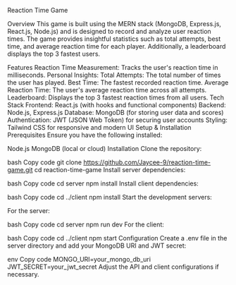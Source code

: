 Reaction Time Game



Overview
This game is built using the MERN stack (MongoDB, Express.js, React.js, Node.js) and is designed to record and analyze user reaction times. The game provides insightful statistics such as total attempts, best time, and average reaction time for each player. Additionally, a leaderboard displays the top 3 fastest users.

Features
Reaction Time Measurement: Tracks the user's reaction time in milliseconds.
Personal Insights:
Total Attempts: The total number of times the user has played.
Best Time: The fastest recorded reaction time.
Average Reaction Time: The user's average reaction time across all attempts.
Leaderboard: Displays the top 3 fastest reaction times from all users.
Tech Stack
Frontend: React.js (with hooks and functional components)
Backend: Node.js, Express.js
Database: MongoDB (for storing user data and scores)
Authentication: JWT (JSON Web Token) for securing user accounts
Styling: Tailwind CSS for responsive and modern UI
Setup & Installation
Prerequisites
Ensure you have the following installed:

Node.js
MongoDB (local or cloud)
Installation
Clone the repository:

bash
Copy code
git clone https://github.com/Jaycee-9/reaction-time-game.git
cd reaction-time-game
Install server dependencies:

bash
Copy code
cd server
npm install
Install client dependencies:

bash
Copy code
cd ../client
npm install
Start the development servers:

For the server:

bash
Copy code
cd server
npm run dev
For the client:

bash
Copy code
cd ../client
npm start
Configuration
Create a .env file in the server directory and add your MongoDB URI and JWT secret:

env
Copy code
MONGO_URI=your_mongo_db_uri
JWT_SECRET=your_jwt_secret
Adjust the API and client configurations if necessary.

